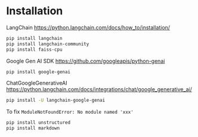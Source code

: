 # Installation

LangChain
https://python.langchain.com/docs/how_to/installation/
```bash
pip install langchain
pip install langchain-community
pip install faiss-cpu
```

Google Gen AI SDK
https://github.com/googleapis/python-genai
```bash
pip install google-genai
```


ChatGoogleGenerativeAI
https://python.langchain.com/docs/integrations/chat/google_generative_ai/
```bash
pip install -U langchain-google-genai
```

To fix `ModuleNotFoundError: No module named 'xxx'`
```bash
pip install unstructured
pip install markdown
```